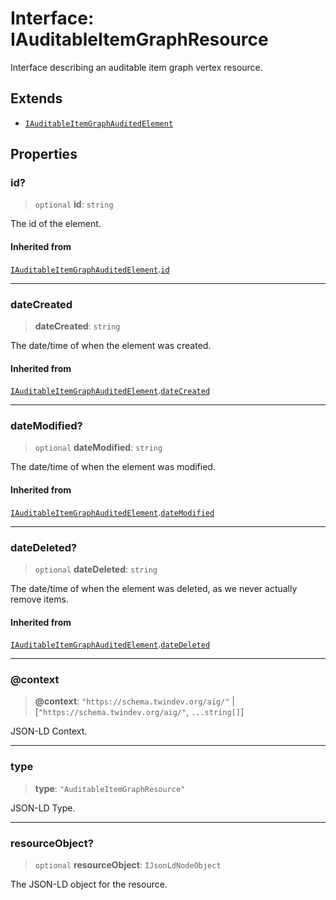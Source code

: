 # Interface: IAuditableItemGraphResource

Interface describing an auditable item graph vertex resource.

## Extends

- [`IAuditableItemGraphAuditedElement`](IAuditableItemGraphAuditedElement.md)

## Properties

### id?

> `optional` **id**: `string`

The id of the element.

#### Inherited from

[`IAuditableItemGraphAuditedElement`](IAuditableItemGraphAuditedElement.md).[`id`](IAuditableItemGraphAuditedElement.md#id)

***

### dateCreated

> **dateCreated**: `string`

The date/time of when the element was created.

#### Inherited from

[`IAuditableItemGraphAuditedElement`](IAuditableItemGraphAuditedElement.md).[`dateCreated`](IAuditableItemGraphAuditedElement.md#datecreated)

***

### dateModified?

> `optional` **dateModified**: `string`

The date/time of when the element was modified.

#### Inherited from

[`IAuditableItemGraphAuditedElement`](IAuditableItemGraphAuditedElement.md).[`dateModified`](IAuditableItemGraphAuditedElement.md#datemodified)

***

### dateDeleted?

> `optional` **dateDeleted**: `string`

The date/time of when the element was deleted, as we never actually remove items.

#### Inherited from

[`IAuditableItemGraphAuditedElement`](IAuditableItemGraphAuditedElement.md).[`dateDeleted`](IAuditableItemGraphAuditedElement.md#datedeleted)

***

### @context

> **@context**: `"https://schema.twindev.org/aig/"` \| \[`"https://schema.twindev.org/aig/"`, `...string[]`\]

JSON-LD Context.

***

### type

> **type**: `"AuditableItemGraphResource"`

JSON-LD Type.

***

### resourceObject?

> `optional` **resourceObject**: `IJsonLdNodeObject`

The JSON-LD object for the resource.
